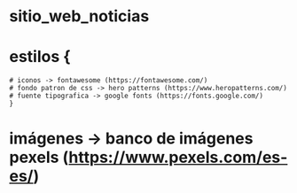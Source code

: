 # sitio_web_noticias
# estilos {
    # iconos -> fontawesome (https://fontawesome.com/)
    # fondo patron de css -> hero patterns (https://www.heropatterns.com/)
    # fuente tipografica -> google fonts (https://fonts.google.com/)
    } 
# imágenes -> banco de imágenes pexels (https://www.pexels.com/es-es/)
    
